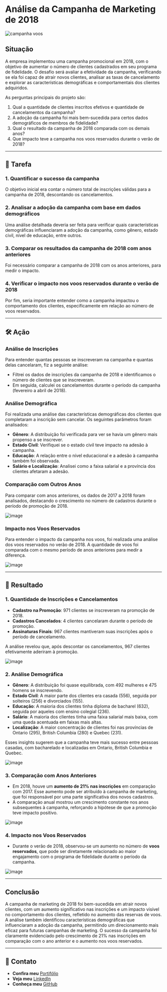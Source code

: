 # Análise da Campanha de Marketing de 2018

![campanha voos](https://github.com/user-attachments/assets/ca78fb58-deb3-4796-a793-03b5078556ca)

## Situação

A empresa implementou uma campanha promocional em 2018, com o objetivo de aumentar o número de clientes cadastrados em seu programa de fidelidade. 
O desafio será avaliar a efetividade da campanha, verificando se ela foi capaz de atrair novos clientes, analisar as taxas de cancelamento e explorar as características demográficas 
e comportamentais dos clientes adquiridos.

As perguntas principais do projeto são:

1. Qual a quantidade de clientes inscritos efetivos e quantidade de cancelamentos da campanha?
2. A adoção da campanha foi mais bem-sucedida para certos dados demográficos de membros de fidelidade?
3. Qual o resultado da campanha de 2018 comparada com os demais anos?
4. Que impacto teve a campanha nos voos reservados durante o verão de 2018?

---

## 🎯 Tarefa

### 1. Quantificar o sucesso da campanha

O objetivo inicial era contar o número total de inscrições válidas para a campanha de 2018, descontando os cancelamentos.

### 2. Analisar a adoção da campanha com base em dados demográficos

Uma análise detalhada deveria ser feita para verificar quais características demográficas influenciaram a adoção da campanha, como gênero, estado civil, nível de educação, entre outros.

### 3. Comparar os resultados da campanha de 2018 com anos anteriores

Foi necessário comparar a campanha de 2018 com os anos anteriores, para medir o impacto.

### 4. Verificar o impacto nos voos reservados durante o verão de 2018

Por fim, seria importante entender como a campanha impactou o comportamento dos clientes, especificamente em relação ao número de voos reservados.

---

## 🛠️ Ação

### Análise de Inscrições

Para entender quantas pessoas se inscreveram na campanha e quantas delas cancelaram, fiz a seguinte análise:

- Filtrei os dados de inscrições da campanha de 2018 e identificamos o número de clientes que se inscreveram.
- Em seguida, calculei os cancelamentos durante o período da campanha (fevereiro a abril de 2018).
  
### Análise Demográfica

Foi realizada uma análise das características demográficas dos clientes que completaram a inscrição sem cancelar. Os seguintes parâmetros foram analisados:

- **Gênero**: A distribuição foi verificada para ver se havia um gênero mais propenso a se inscrever.
- **Estado Civil**: Verifiquei se o estado civil teve impacto na adesão à campanha.
- **Educação**: A relação entre o nível educacional e a adesão à campanha também foi observada.
- **Salário e Localização**: Analisei como a faixa salarial e a província dos clientes afetaram a adesão.

### Comparação com Outros Anos

Para comparar com anos anteriores, os dados de 2017 a 2018 foram analisados, destacando o crescimento no número de cadastros durante o período de promoção de 2018.

![image](https://github.com/user-attachments/assets/1aa054ba-ec55-421a-938a-4524f85dedae)

### Impacto nos Voos Reservados

Para entender o impacto da campanha nos voos, foi realizada uma análise dos voos reservados no verão de 2018. 
A quantidade de voos foi comparada com o mesmo período de anos anteriores para medir a diferença.

![image](https://github.com/user-attachments/assets/5b13d36a-630c-49ff-9716-95baece28111)


---

## 🎯 Resultado

### 1. **Quantidade de Inscrições e Cancelamentos**
- **Cadastro na Promoção**: 971 clientes se inscreveram na promoção de 2018.
- **Cadastros Cancelados**: 4 clientes cancelaram durante o período de promoção.
- **Assinaturas Finais**: 967 clientes mantiveram suas inscrições após o período de cancelamento.

A análise revelou que, após descontar os cancelamentos, 967 clientes efetivamente aderiram à promoção.

![image](https://github.com/user-attachments/assets/ad6d30b7-dc54-4020-a948-64dcc30ea2d6)


### 2. **Análise Demográfica**
- **Gênero**: A distribuição foi quase equilibrada, com 492 mulheres e 475 homens se inscrevendo.
- **Estado Civil**: A maior parte dos clientes era casada (556), seguida por solteiros (256) e divorciados (155).
- **Educação**: A maioria dos clientes tinha diploma de bacharel (632), seguida por aqueles com ensino colegial (236).
- **Salário**: A maioria dos clientes tinha uma faixa salarial mais baixa, com uma queda acentuada em faixas mais altas.
- **Localização**: A maior concentração de clientes foi nas províncias de Ontario (295), British Columbia (280) e Quebec (231).
  
Esses insights sugerem que a campanha teve mais sucesso entre pessoas casadas, com bacharelado e localizadas em Ontario, British Columbia e Quebec.

![image](https://github.com/user-attachments/assets/1dbf3ad8-9887-4f61-81bc-2433cf4d2c12)

### 3. **Comparação com Anos Anteriores**
- Em 2018, houve um **aumento de 21% nas inscrições** em comparação com 2017. Esse aumento pode ser atribuído à campanha de marketing, que foi responsável por uma parte significativa dos novos cadastros.
- A comparação anual mostrou um crescimento constante nos anos subsequentes à campanha, reforçando a hipótese de que a promoção teve impacto positivo.

![image](https://github.com/user-attachments/assets/d6094ef9-7413-4596-83ed-68ed354d9915)


### 4. **Impacto nos Voos Reservados**
- Durante o verão de 2018, observou-se um aumento no número de **voos reservados**, que pode ser diretamente relacionado ao maior engajamento com o programa de fidelidade durante o período da campanha.

![image](https://github.com/user-attachments/assets/2d1f0fe2-8919-4273-a758-fa3132b1883c)

---

## Conclusão

A campanha de marketing de 2018 foi bem-sucedida em atrair novos clientes, com um aumento significativo nas inscrições e um impacto visível no 
comportamento dos clientes, refletido no aumento das reservas de voos. A análise também identificou características demográficas que influenciaram a adoção da campanha, 
permitindo um direcionamento mais eficaz para futuras campanhas de marketing. O sucesso da campanha foi claramente evidenciado pelo crescimento de 21% nas inscrições em 
comparação com o ano anterior e o aumento nos voos reservados.

---

## 📧 Contato

- **Confira meu** [Portifólio](https://www.datascienceportfol.io/djalmarodrigues1206)  
- **Veja meu** [LinkedIn](https://www.linkedin.com/in/djalma-rodrigues/)  
- **Conheça meu** [GitHub](https://github.com/djalmarodriguess)
